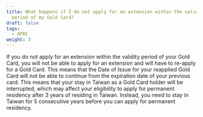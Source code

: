 ```yaml
---
title: What happens if I do not apply for an extension within the validity
  period of my Gold Card?
draft: false
tags:
  - APRC
weight: 3
---
```

If you do not apply for an extension within the validity period of your Gold Card, you will not be able to apply for an extension and will have to re-apply for a Gold Card. This means that the Date of Issue for your reapplied Gold Card will not be able to continue from the expiration date of your previous card. This means that your stay in Taiwan as a Gold Card holder will be interrupted, which may affect your eligibility to apply for permanent residency after 3 years of residing in Taiwan. Instead, you need to stay in Taiwan for 5 consecutive years before you can apply for permanent residency.